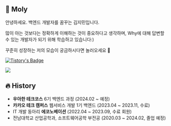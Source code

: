 ## 🌊 Moly
안녕하세요. 백엔드 개발자를 꿈꾸는 김지민입니다.

많이 아는 것보다는 정확하게 이해하는 것이 중요하다고 생각하며, Why에 대해 답변할 수 있는 개발자가 되기 위해 학습하고 있습니다:)

꾸준히 성장하는 저의 모습이 궁금하시다면 놀러오세요 🤗
 
[![Tistory's Badge](https://github-readme-tistory-card.vercel.app/api/badge?name=Tistory)](https://mincanit.tistory.com/)

![](http://github-profile-summary-cards.vercel.app/api/cards/profile-details?username=jminkkk&theme=dark)


## 🔥 History
+ **우아한 테크코스** 6기 백엔드 과정 (2024.02 ~ 예정)
+ **카카오 테크 캠퍼스** 웹서비스 개발 1기 백엔드 (2023.04 ~ 2023.11, 수료)
+ IT 개발 동아리 **에코노베이션** (2022.04 ~ 2023.09, 수료 회원)
+ 전남대학교 산업공학과, 소프트웨어공학 부전공 (2020.03 ~ 2024.02, 졸업 예정)
